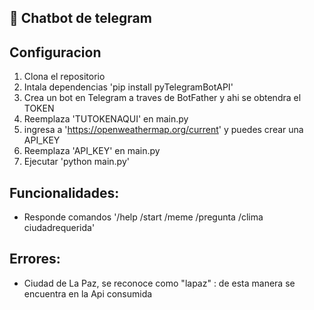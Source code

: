 ## 🤖 Chatbot de telegram

## Configuracion

1. Clona el repositorio
2. Intala dependencias 'pip install pyTelegramBotAPI'
3. Crea un bot en Telegram a traves de BotFather y ahi se obtendra el TOKEN
4. Reemplaza 'TUTOKENAQUI' en main.py
5. ingresa a 'https://openweathermap.org/current' y puedes crear una API_KEY
6. Reemplaza 'API_KEY' en main.py
5. Ejecutar 'python main.py'

## Funcionalidades:
 - Responde comandos '/help /start /meme /pregunta /clima ciudadrequerida'

 ## Errores:
 - Ciudad de La Paz, se reconoce como "lapaz" : de esta manera se encuentra en la Api consumida
